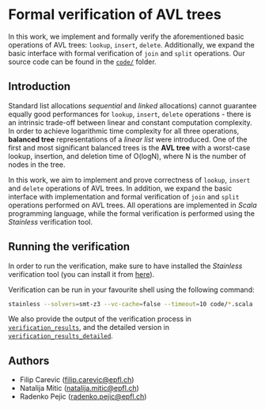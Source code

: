 # Formal verification of AVL trees
In this work, we implement and formally verify the aforementioned basic operations of AVL trees: `lookup`, `insert`, `delete`. Additionally, we expand the basic interface with formal verification of `join` and `split` operations. Our source code can be found in the [`code/`](code/) folder.

## Introduction
Standard list allocations _sequential_ and _linked_ allocations) cannot guarantee equally good performances for `lookup`, `insert`, `delete` operations - there is an intrinsic trade-off between linear and constant computation complexity. In order to achieve logarithmic time complexity for all three operations, **balanced tree** representations of a _linear list_ were introduced. One of the first and most significant balanced trees is the **AVL tree** with a worst-case lookup, insertion, and deletion time of O(logN), where N is the number of nodes in the tree. 

In this work, we aim to implement and prove correctness of `lookup`, `insert` and `delete` operations of AVL trees. In addition, we expand the basic interface with implementation and formal verification of `join` and `split` operations performed on AVL trees. All operations are implemented in _Scala_ programming language, while the formal verification is performed using the _Stainless_ verification tool. 

## Running the verification
In order to run the verification, make sure to have installed the _Stainless_ verification tool (you can install it from [here](https://github.com/epfl-lara/stainless)).

Verification can be run in your favourite shell using the following command:

```sh
stainless --solvers=smt-z3 --vc-cache=false --timeout=10 code/*.scala
```

We also provide the output of the verification process in [`verification_results`](results/verification_results.txt), and the detailed version in [`verification_results_detailed`](results/verification_results_detailed.out).

## Authors
- Filip Carevic (filip.carevic@epfl.ch)
- Natalija Mitic (natalija.mitic@epfl.ch)
- Radenko Pejic (radenko.pejic@epfl.ch)